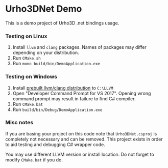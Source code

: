 Urho3DNet Demo
==============

This is a demo project of Urho3D .net bindings usage.

### Testing on Linux

1. Install `llvm` and `clang` packages. Names of packages may differ depending on your distribution.
2. Run `CMake.sh`
3. Run `mono build/bin/DemoApplication.exe`

### Testing on Windows

1. Install [prebuilt llvm/clang distribution](http://releases.llvm.org/5.0.1/LLVM-5.0.1-win64.exe) to `C:\LLVM`
2. Open "Developer Command Prompt for VS 2017". Opening wrong command prompt may result in failure to find C# compiler.
3. Run `CMake.bat`
4. Run `build/bin/Debug/DemoApplication.exe`

### Misc notes

If you are basing your project on this code note that `Urho3DNet.csproj` is completely not necessary and can be removed. This project exists in order to aid testing and debugging C# wrapper code.

You may use different LLVM version or install location. Do not forget to modify `CMake.bat` if you do.
